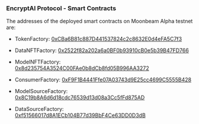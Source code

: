 ### EncryptAI Protocol - Smart Contracts

The addresses of the deployed smart contracts on Moonbeam Alpha testnet are:

- TokenFactory: [0xCBa6B81c887D441537824c2c8632E0d4eFA5C7f3](https://moonbase.moonscan.io/tx/0x95b2b36c4167d3ddedd44371c000a37c9e58854c711c7eaf867e163d521bdce9)
- DataNFTFactory:  [0x2522f82a202a6a0BF0b93910cB0e5b39B47FD766](https://moonbase.moonscan.io/tx/0x62db763cb3952be60c2d662c987f4719ee0cb044cdcf8dbec256ce1f8fb8d71f)
- ModelNFTFactory: [0x8d235754A3524C00FAe0b8dCb8fd05B996AA3272](https://moonbase.moonscan.io/tx/0x698bc2e7eec7ab0f1f4cf9651a07c4ca5e492abf8cc2ad608166db727b8080e0)
- ConsumerFactory: [0xF9F1B4441Ffe07A03743d9E25cc4699C5555B428](https://moonbase.moonscan.io/tx/0xd1efee4d27adff5fc36534ceb625d720b50052e48079a8cf0946ea9e3573fee6)

- ModelSourceFactory: [0x8C19b8A6d6d18cdc76539d13d08a3Cc5fFd875AD](https://moonbase.moonscan.io/tx/0x89f29491bd3081d0bb940494e9b74be8fbd4ad80acbaffec0705ea42ffcb54df)
- DataSourceFactory: [0xf51566017d8A1ECb104B77d39BbF4Ce63DD0D3dB](https://moonbase.moonscan.io/tx/0xc3d39a67182b70b47c9a8950cf63d7ed9cabe6d8b26840266d6506582ce05d33)